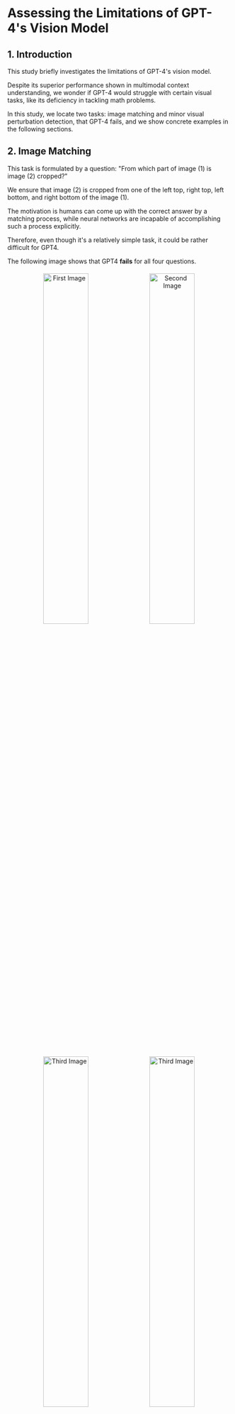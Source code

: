 # Assessing the Limitations of GPT-4's Vision Model

## 1. Introduction
This study briefly investigates the limitations of GPT-4's vision model. 

Despite its superior performance shown in multimodal context understanding, we wonder if GPT-4 would struggle with certain visual tasks, like its deficiency in tackling math problems. 

In this study, we locate two tasks: image matching and minor visual perturbation detection, that GPT-4 fails, and we show concrete examples in the following sections.



## 2. Image Matching
This task is formulated by a question: "From which part of image (1) is image (2) cropped?"

We ensure that image (2) is cropped from one of the left top, right top, left bottom, and right bottom of the image (1).

The motivation is humans can come up with the correct answer by a matching process, while neural networks are incapable of accomplishing such a process explicitly.

Therefore, even though it's a relatively simple task, it could be rather difficult for GPT4.

The following image shows that GPT4 **fails** for all four questions.

<div align="center">
    <img src="https://github.com/ywugwu/ywugwu.github.io/blob/main/_posts/imgs/match1.png?raw=True" width="45%" alt="First Image" style="display: inline-block; margin: 5px;">
    <img src="https://github.com/ywugwu/ywugwu.github.io/blob/main/_posts/imgs/match2.png?raw=True" width="45%" alt="Second Image" style="display: inline-block; margin: 5px;">
    <img src="https://github.com/ywugwu/ywugwu.github.io/blob/main/_posts/imgs/match3.png?raw=True" width="45%" alt="Third Image" style="display: inline-block; margin: 5px;">
    <img src="https://github.com/ywugwu/ywugwu.github.io/blob/main/_posts/imgs/match4.png?raw=True" width="45%" alt="Third Image" style="display: inline-block; margin: 5px;">
    <br>
<!--     <em>Caption goes here</em> -->
</div>


## 3. Perturbation Detection
This task is formulated by asking, "Are the two images identical? Do not use code analyzer."

By disabling GPT's code analyzer, we can see that GPT4's vision model can't distinguish minor difference between images.

<div align="center">
    <img src="https://github.com/ywugwu/ywugwu.github.io/assets/128890731/a28225cd-a78b-48ca-a510-ce6bb872f6db" width="45%">
    <br>
    <em>Image (1) and Image (2) are identical while GPT4 returns "not identical"</em>
</div>

<div align="center">
    <img src="https://github.com/ywugwu/ywugwu.github.io/assets/128890731/93670344-720b-4f68-8445-8f9b1defbb1f" width="45%">
    <br>
    <em>Image (2) differs from image (1) by adding a small white patch. Although GPT4 returns "not identical", the reasons are incorrect and it doesn't discover the white patch we add.</em>
</div>

<div align="center">
    <img src="https://github.com/ywugwu/ywugwu.github.io/assets/128890731/0ebf5d29-8fa2-4277-a27a-bb0312c941fc" width="45%">
    <br>
    <em>Image (2) differs from image (1) by adding 5 small white patches. GPT4 only identifies 2 of them. </em>
</div>




## 4. Conclusion

This study reveals two main limitations in GPT-4's vision model: difficulty in precise image matching and perturbation detection.

GPT-4 fails both tasks which can be easily tackled by explicit rule-based algorithms. 

1. **Image Matching:** GPT-4 struggles with locating the exact region from which a sub-image is cropped. This is likely due to its design, which excels in pattern recognition and context interpretation, but not in tasks requiring spatial analysis. The model's approach to image understanding is based on identifying and interpreting global features rather than focusing on precise spatial relationships within the image.

2. **Perturbation Detection:** The model also shows limitations in detecting minor alterations in images. This can be attributed to its training, which emphasizes on broader context and patterns over minute, localized changes. Such a limitation indicates a gap in its ability to recognize subtle variations that are often critical in fields like medical imaging or quality control.

In conclusion, while GPT-4 demonstrates remarkable abilities in general image analysis and understanding, it falls short in tasks requiring exact spatial awareness and minor detail detection. These findings suggest areas for future improvement and specialization in AI vision models.


## References

- OpenAI et al. (2023). *GPT-4 Technical Report*. arXiv:2303.08774 [cs.CL]. Available at: [https://arxiv.org/abs/2303.08774](https://arxiv.org/abs/2303.08774)
